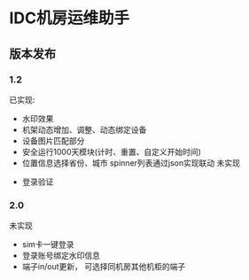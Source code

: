 # IDC机房运维助手
## 版本发布
### 1.2
已实现:
+ 水印效果
+ 机架动态增加、调整、动态绑定设备
+ 设备图片匹配部分
+ 安全运行1000天模块(计时、重置、自定义开始时间)
+ 位置信息选择省份、城市
  spinner列表通过json实现联动
未实现
- 登录验证

### 2.0
未实现 
+ sim卡一键登录
+ 登录账号绑定水印信息
+ 端子in/out更新，
  可选择同机房其他机柜的端子

